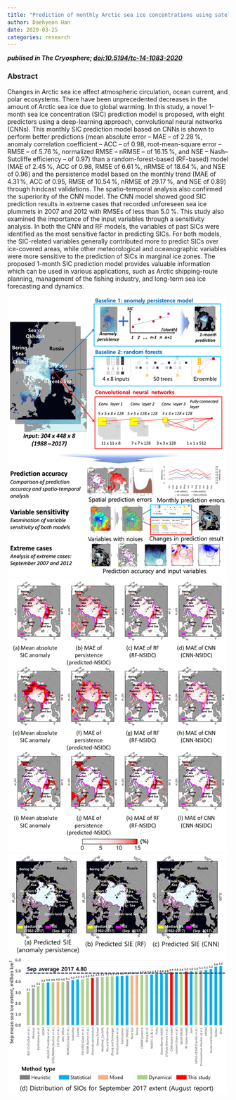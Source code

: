 ```yaml
---
title: "Prediction of monthly Arctic sea ice concentrations using satellite and reanalysis data based on convolutional neural networks"
author: Daehyeon Han
date: 2020-03-25
categories: research
---
```

***publised in The Cryosphere; [doi:10.5194/tc-14-1083-2020](https://doi.org/10.5194/tc-14-1083-2020)***


### Abstract
Changes in Arctic sea ice affect atmospheric circulation, ocean current, and polar ecosystems. There have been unprecedented decreases in the amount of Arctic sea ice due to global warming. In this study, a novel 1-month sea ice concentration (SIC) prediction model is proposed, with eight predictors using a deep-learning approach, convolutional neural networks (CNNs). This monthly SIC prediction model based on CNNs is shown to perform better predictions (mean absolute error – MAE – of 2.28 %, anomaly correlation coefficient – ACC – of 0.98, root-mean-square error – RMSE – of 5.76 %, normalized RMSE – nRMSE – of 16.15 %, and NSE – Nash–Sutcliffe efficiency – of 0.97) than a random-forest-based (RF-based) model (MAE of 2.45 %, ACC of 0.98, RMSE of 6.61 %, nRMSE of 18.64 %, and NSE of 0.96) and the persistence model based on the monthly trend (MAE of 4.31 %, ACC of 0.95, RMSE of 10.54 %, nRMSE of 29.17 %, and NSE of 0.89) through hindcast validations. The spatio-temporal analysis also confirmed the superiority of the CNN model. The CNN model showed good SIC prediction results in extreme cases that recorded unforeseen sea ice plummets in 2007 and 2012 with RMSEs of less than 5.0 %. This study also examined the importance of the input variables through a sensitivity analysis. In both the CNN and RF models, the variables of past SICs were identified as the most sensitive factor in predicting SICs. For both models, the SIC-related variables generally contributed more to predict SICs over ice-covered areas, while other meteorological and oceanographic variables were more sensitive to the prediction of SICs in marginal ice zones. The proposed 1-month SIC prediction model provides valuable information which can be used in various applications, such as Arctic shipping-route planning, management of the fishing industry, and long-term sea ice forecasting and dynamics.

![](https://github.com/daehyeon-han/daehyeon-han.github.io/raw/master/uploads/research/202003-sic-flowchart.png)
![](https://github.com/daehyeon-han/daehyeon-han.github.io/raw/master/uploads/research/202003-sic-anomaly.png)
![](https://github.com/daehyeon-han/daehyeon-han.github.io/raw/master/uploads/research/202003-sic-sie.png)